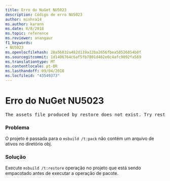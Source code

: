 ```yaml
---
title: Erro do NuGet NU5023
description: Código de erro NU5023
author: mishra14
ms.author: karann
ms.date: 8/8/2018
ms.topic: reference
ms.reviewer: anangaur
f1_keywords:
- NU5023
ms.openlocfilehash: 28a56032a482d119a12ba2656fbea50526054b0f
ms.sourcegitcommit: 1d1406764c6af5fb7801d462e0c4afc9092fa569
ms.translationtype: MT
ms.contentlocale: pt-BR
ms.lasthandoff: 09/04/2018
ms.locfileid: "43549373"
---
```

# <a name="nuget-error-nu5023"></a>Erro do NuGet NU5023
<pre>The assets file produced by restore does not exist. Try restoring the project again. The expected location of the assets file is F:\project\obj\project.assets.json.</pre>

### <a name="issue"></a>Problema

O projeto é passada para o `msbuild /t:pack` não contém um arquivo de ativos no diretório obj.


### <a name="solution"></a>Solução

Execute `msbuild /t:restore` operação no projeto que está sendo empacotado antes de executar a operação de pacote.

